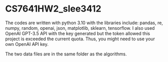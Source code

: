# CS7641HW2_slee3412
The codes are written with python 3.10 with the libraries include: pandas, re, numpy, random, openai, json, matplotlib, sklearn, tensorflow. 
I also used OpenAI GPT-3.5 API with the key generated but the token allowed this project is exceeded the current quota.
Thus, you might need to use your own OpenAI API key.

The two data files are in the same folder as the algorithms.
